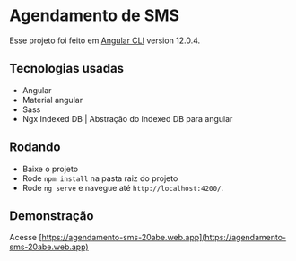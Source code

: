 # Agendamento de SMS

Esse projeto foi feito em [Angular CLI](https://github.com/angular/angular-cli) version 12.0.4.

## Tecnologias usadas
- Angular
- Material angular
- Sass
- Ngx Indexed DB | Abstração do Indexed DB para angular

## Rodando
- Baixe o projeto
- Rode `npm install` na pasta raiz do projeto
- Rode `ng serve` e navegue até `http://localhost:4200/`.

## Demonstração
Acesse [https://agendamento-sms-20abe.web.app](https://agendamento-sms-20abe.web.app)
